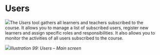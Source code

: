 # Users

![](../../.gitbook/assets/graphics73.png)The _Users_ tool gathers all learners and teachers subscribed to the course. It allows you to manage a list of subscribed users, register new learners and assign specific roles and responsibilities. It also allows you to monitor the activities of all users subscribed to the course.

![](../../.gitbook/assets/graphics173.png)_Illustration 99: Users – Main screen_

